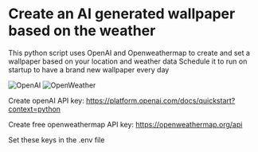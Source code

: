 # Create an AI generated wallpaper based on the weather
This python script uses OpenAI and Openweathermap to create and set a wallpaper based on your location and weather data
Schedule it to run on startup to have a brand new wallpaper every day

![OpenAI](https://a11ybadges.com/badge?logo=openai)
![OpenWeather](http://openweathermap.org/img/w/10d.png)

Create openAI API key: https://platform.openai.com/docs/quickstart?context=python

Create free openweathermap API key: https://openweathermap.org/api

Set these keys in the .env file
